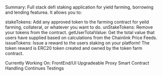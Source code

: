 Summary:
Full stack defi staking application for yield farming, borrowing and lending featurea. It allows you to:

stakeTokens: Add any approved token to the farming contract for yeild farming, collateral, or whatever you want to do.
unStakeTokens: Remove your tokens from the contract.
getUserTotalValue: Get the total value that users have supplied based on calculations from the Chainlink Price Feeds.
issueTokens: Issue a reward to the users staking on your platform! The token reward is ERC20 token created and owned by the token farm contract.

Currently Working On:
FrontEnd/UI
Upgradeable Proxy Smart Contract Handling
Continues Testings
